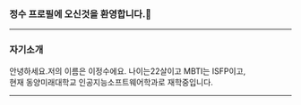 ### 정수 프로필에 오신것을 환영합니다.👋
<hr>

### 자기소개
안녕하세요.저의 이름은 이정수에요. 나이는22살이고 MBTI는 ISFP이고,<br>
현재 동양미래대학교 인공지능소프트웨어학과로 재학중입니다.

<hr>

###

